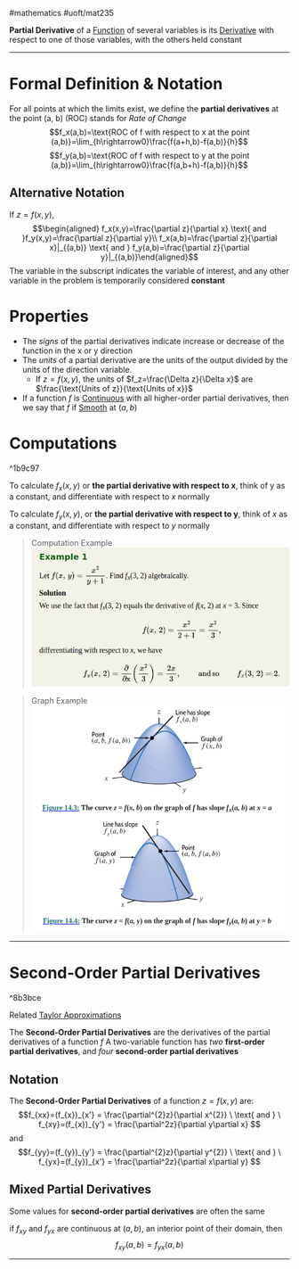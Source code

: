 #mathematics #uoft/mat235 

**Partial Derivative** of a [Function](Function.md) of several variables is its [Derivative](Derivative.md) with respect to one of those variables, with the others held constant

---
# Formal Definition & Notation
For all points at which the limits exist, we define the **partial derivatives** at the point (a, b) (ROC) stands for *Rate of Change* $$f_x(a,b)=\text{ROC of f with respect to x at the point (a,b)}=\lim_{h\rightarrow0}\frac{f(a+h,b)-f(a,b)}{h}$$$$f_y(a,b)=\text{ROC of f with respect to y at the point (a,b)}=\lim_{h\rightarrow0}\frac{f(a,b+h)-f(a,b)}{h}$$
## Alternative Notation
If $z=f(x,y)$, $$\begin{aligned} f_x(x,y)=\frac{\partial z}{\partial x} \text{ and }f_y(x,y)=\frac{\partial z}{\partial y}\\ f_x(a,b)=\frac{\partial z}{\partial x}|_{(a,b)} \text{ and } f_y(a,b)=\frac{\partial z}{\partial y}|_{(a,b)}\end{aligned}$$
	The variable in the subscript indicates the variable of interest, and any other variable in the problem is temporarily considered **constant**

# Properties
- The *signs* of the partial derivatives indicate increase or decrease of the function in the x or y direction
- The *units* of a partial derivative are the units of the output divided by the units of the direction variable. 
	- If $z=f(x,y)$, the units of $f_z=\frac{\Delta z}{\Delta x}$ are $\frac{\text{Units of z}}{\text{Units of x}}$ 
- If a function $f$ is [Continuous](Continuous.md) with all higher-order partial derivatives, then we say that $f$ if [Smooth](Smooth) at $(a,b)$

# Computations
^1b9c97

To calculate  $f_x(x,y)$ or **the partial derivative with respect to x**, think of y as a constant, and differentiate with respect to $x$ normally

To calculate $f_{y}(x,y)$, or **the partial derivative with respect to y**, think of $x$ as a constant, and differentiate with respect to $y$ normally

> Computation Example
![Pasted image 20231101122426](../Images/Pasted%20image%2020231101122426.png)

>Graph Example
>![Pasted image 20231011101848](../Images/Pasted%20image%2020231011101848.png)

---
# Second-Order Partial Derivatives

^8b3bce

Related
	[Taylor Approximations](Taylor%20Approximations.md)

The **Second-Order Partial Derivatives** are the derivatives of the partial derivatives of a function $f$
A two-variable function has *two* **first-order partial derivatives**, and *four* **second-order partial derivatives**

## Notation
The **Second-Order Partial Derivatives** of a function $z=f(x,y)$ are: $$f_{xx}=(f_{x})_{x'} = \frac{\partial^{2}z}{\partial x^{2}} \ \text{ and } \ f_{xy}=(f_{x})_{y'} = \frac{\partial^2z}{\partial y\partial x} $$
and
$$f_{yy}=(f_{y})_{y'} = \frac{\partial^{2}z}{\partial y^{2}} \ \text{ and } \ f_{yx}=(f_{y})_{x'} = \frac{\partial^2z}{\partial x\partial y} $$

## Mixed Partial Derivatives
Some values for **second-order partial derivatives** are often the same

if $f_{xy}$ and $f_{yx}$ are continuous at $(a,b)$, an interior point of their domain, then $$f_{xy}(a,b)=f_{yx}(a,b)$$

---
